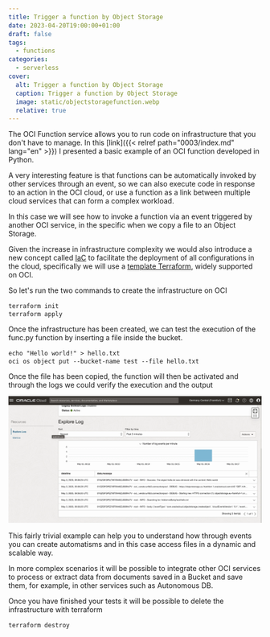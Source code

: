 ```yaml
---
title: Trigger a function by Object Storage
date: 2023-04-20T19:00:00+01:00
draft: false
tags:
  - functions
categories:
  - serverless
cover:
  alt: Trigger a function by Object Storage
  caption: Trigger a function by Object Storage
  image: static/objectstoragefunction.webp
  relative: true
---
```


The OCI Function service allows you to run code on infrastructure that you don't have to manage. In this [link]({{< relref path="0003/index.md" lang="en" >}}) I presented a basic example of an OCI function developed in Python.

A very interesting feature is that functions can be automatically invoked by other services through an event, so we can also execute code in response to an action in the OCI cloud, or use a function as a link between multiple cloud services that can form a complex workload.

In this case we will see how to invoke a function via an event triggered by another OCI service, in the specific when we copy a file to an Object Storage.

Given the increase in infrastructure complexity we would also introduce a new concept called [IaC](https://it.wikipedia.org/wiki/Infrastructure_as_Code) to facilitate the deployment of all configurations in the cloud, specifically we will use a [template Terraform](https://github.com/enricopesce/fn-examples/tree/main/bucket-event), widely supported on OCI.

So let's run the two commands to create the infrastructure on OCI

```console
terraform init
terraform apply
```

Once the infrastructure has been created, we can test the execution of the func.py function by inserting a file inside the bucket.

```console
echo "Hello world!" > hello.txt
oci os object put --bucket-name test --file hello.txt
```

Once the file has been copied, the function will then be activated and through the logs we could verify the execution and the output

![Function log](static/functionlog.webp "Function log")

This fairly trivial example can help you to understand how through events you can create automatisms and in this case access files in a dynamic and scalable way.

In more complex scenarios it will be possible to integrate other OCI services to process or extract data from documents saved in a Bucket and save them, for example, in other services such as Autonomous DB.

Once you have finished your tests it will be possible to delete the infrastructure with terraform

```console
terraform destroy
```